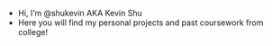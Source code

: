 - Hi, I’m @shukevin AKA Kevin Shu
- Here you will find my personal projects and past coursework from college!

<!---
shukevin/shukevin is a ✨ special ✨ repository because its `README.md` (this file) appears on your GitHub profile.
You can click the Preview link to take a look at your changes.
--->
